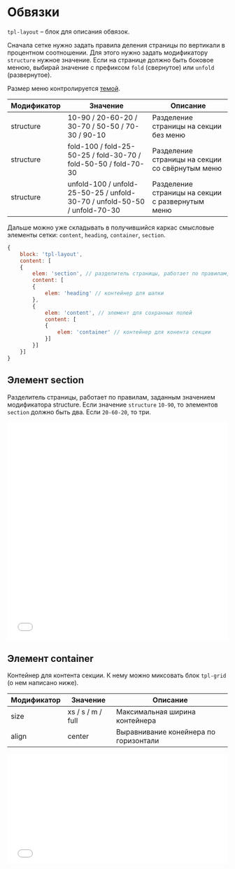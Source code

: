 # Обвязки

`tpl-layout` – блок для описания обвязок.

Сначала сетке нужно задать правила деления страницы по вертикали в процентном соотношении. Для этого нужно задать модификатору `structure` нужное значение. Если на странице должно быть боковое менюю, выбирай значение с префиксом `fold` (свернутое) или `unfold` (развернутое).

Размер меню контролируется [темой](http://bem.design/doc.html#/theme).

Модификатор | Значение                                                                  | Описание
----------- | ------------------------------------------------------------------------- | --------------------------------------
structure   | 10-90 / 20-60-20 / 30-70 / 50-50 / 70-30 / 90-10                          | Разделение страницы на секции без меню
structure   | fold-100 / fold-25-50-25 / fold-30-70 / fold-50-50 / fold-70-30           | Разделение страницы на секции со свёрнутым меню
structure   | unfold-100 / unfold-25-50-25 / unfold-30-70 / unfold-50-50 / unfold-70-30 | Разделение страницы на секции с развернутым меню

Дальше можно уже складывать в получившийся каркас смысловые элементы сетки: `content`, `heading`, `container`, `section`.

```js 
{
	block: 'tpl-layout',
	content: [
	{
		elem: 'section', // разделитель страницы, работает по правилам, заданным значением модификатора structure
		content: [
		{
			elem: 'heading' // контейнер для шапки
		},
		{
			elem: 'content', // элемент для сохранных полей
			content: [
			{
				elem: 'container' // контейнер для конента секции
			}]
		}]
	}]
}
```


## Элемент section

Разделитель страницы, работает по правилам, заданным значением модификатора structure.
Если значение `structure` `10-90`, то элементов `section` должно быть два. Если `20-60-20`, то три.

<iframe height='500' scrolling='no' title='tpl-layout. Теория 1' src='//codepen.io/bem_design/embed/5fb0110753046cb867663e3d03ee7a2f/?height=265&theme-id=0&default-tab=js,result&embed-version=2&editable=true' frameborder='no' allowtransparency='true' allowfullscreen='true' style='width: 100%;'>See the Pen <a href='https://codepen.io/bem_design/pen/5fb0110753046cb867663e3d03ee7a2f/'>tpl-layout. Теория 1</a> by BEM DESIGN (<a href='https://codepen.io/bem_design'>@bem_design</a>) on <a href='https://codepen.io'>CodePen</a>.
</iframe>

## Элемент container

Контейнер для контента секции. К нему можно миксовать блок `tpl-grid` (о нем написано ниже). 

Модификатор | Значение          | Описание
----------- | ----------------- | -------------------------------------
size	    | xs / s / m / full | Максимальная ширина контейнера
align       | center            | Выравнивание конейнера по горизонтали

<iframe height='250' scrolling='no' title='tpl-layout. Теория 2' src='//codepen.io/bem_design/embed/b58013dbbaed8f6b0a81ea123c32f789/?height=265&theme-id=0&default-tab=result&embed-version=2&editable=true' frameborder='no' allowtransparency='true' allowfullscreen='true' style='width: 100%;'>See the Pen <a href='https://codepen.io/bem_design/pen/b58013dbbaed8f6b0a81ea123c32f789/'>tpl-layout. Теория 2</a> by BEM DESIGN (<a href='https://codepen.io/bem_design'>@bem_design</a>) on <a href='https://codepen.io'>CodePen</a>.
</iframe>